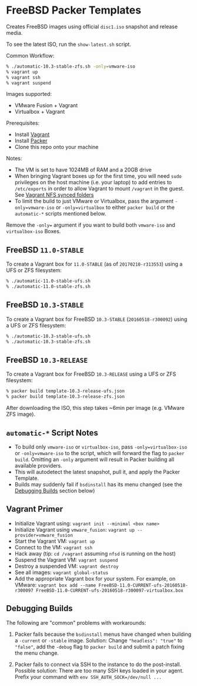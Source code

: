 # FreeBSD Packer Templates

Creates FreeBSD images using official `disc1.iso` snapshot and release media.

To see the latest ISO, run the `show-latest.sh` script.

Common Workflow:
```sh
% ./automatic-10.3-stable-zfs.sh -only=vmware-iso
% vagrant up
% vagrant ssh
% vagrant suspend
```

Images supported:
* VMware Fusion + Vagrant
* Virtualbox + Vagrant

Prerequisites:
* Install [Vagrant](https://www.vagrantup.com)
* Install [Packer](https://www.packer.io/)
* Clone this repo onto your machine

Notes:
* The VM is set to have 1024MB of RAM and a 20GB drive
* When bringing Vagrant boxes up for the first time, you will need `sudo`
  privileges on the host machine (i.e. your laptop) to add entries to
  `/etc/exports` in order to allow Vagrant to mount `/vagrant` in the guest.
  See
  [Vagrant NFS synced folders](https://docs.vagrantup.com/v2/synced-folders/nfs.html)
* To limit the build to just VMware or Virtualbox, pass the argument
  `-only=vmware-iso` or `-only=virtualbox` to either `packer build` or the
  `automatic-*` scripts mentioned below.

Remove the `-only=` argument if you want to build both `vmware-iso` and
`virtualbox-iso` Boxes.

## FreeBSD `11.0-STABLE`

To create a Vagrant box for `11.0-STABLE` (as of `20170210-r313553`) using a
UFS or ZFS filesystem:

```sh
% ./automatic-11.0-stable-ufs.sh
% ./automatic-11.0-stable-zfs.sh
```

## FreeBSD `10.3-STABLE`

To create a Vagrant box for FreeBSD `10.3-STABLE` (`20160518-r300092`) using
a UFS or ZFS filesystem:

```sh
% ./automatic-10.3-stable-ufs.sh
% ./automatic-10.3-stable-zfs.sh
```

## FreeBSD `10.3-RELEASE`

To create a Vagrant box for FreeBSD `10.3-RELEASE` using a UFS or ZFS
filesystem:

```sh
% packer build template-10.3-release-ufs.json
% packer build template-10.3-release-zfs.json
```

After downloading the ISO, this step takes ~6min per image (e.g. VMware ZFS
image).

## `automatic-*` Script Notes

* To build only `vmware-iso` or `virtualbox-iso`, pass `-only=virtualbox-iso`
  or `-only=vmware-iso` to the script, which will forward the flag to `packer
  build`.  Omitting an `-only` argument will result in Packer building all
  available providers.
* This will autodetect the latest snapshot, pull it, and apply the Packer
  Template.
* Builds may suddenly fail if `bsdinstall` has its menu changed (see the
  [Debugging Builds](#debugging-builds) section below)

## Vagrant Primer

* Initialize Vagrant using: `vagrant init --minimal <box name>`
* Initialize Vagrant using `vmware_fusion`: `vagrant up --provider=vmware_fusion`
* Start the Vagrant VM: `vagrant up`
* Connect to the VM: `vagrant ssh`
* Hack away (tip: `cd /vagrant` assuming `nfsd` is running on the host)
* Suspend the Vagrant VM: `vagrant suspend`
* Destroy a suspended VM: `vagrant destroy`
* See all images: `vagrant global-status`
* Add the appropriate Vagrant box for your system.  For example, on VMware:
  `vagrant box add --name FreeBSD-11.0-CURRENT-ufs-20160518-r300097 FreeBSD-11.0-CURRENT-ufs-20160518-r300097-virtualbox.box`

## Debugging Builds

The following are "common" problems with workarounds:

1. Packer fails because the `bsdinstall` menus have changed when building a
   `-current` or `-stable` image.  Solution: Change `"headless": "true"` to
   `"false"`, add the `-debug` flag to `packer build` and submit a patch
   fixing the menu change.

2. Packer fails to connect via SSH to the instance to do the post-install.
   Possible solution: There are too many SSH keys loaded in your agent.
   Prefix your command with `env SSH_AUTH_SOCK=/dev/null ...`
